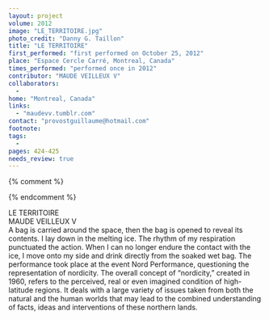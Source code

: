 ```yaml
---
layout: project
volume: 2012
image: "LE_TERRITOIRE.jpg"
photo_credit: "Danny G. Taillon"
title: "LE TERRITOIRE"
first_performed: "first performed on October 25, 2012"
place: "Espace Cercle Carré, Montreal, Canada"
times_performed: "performed once in 2012"
contributor: "MAUDE VEILLEUX V"
collaborators: 
  - 
home: "Montreal, Canada"
links: 
  - "maudevv.tumblr.com"
contact: "provostguillaume@hotmail.com"
footnote: 
tags: 
  - 
pages: 424-425
needs_review: true
---
```


{% comment %} 

{% endcomment %}

 LE TERRITOIRE  
 MAUDE VEILLEUX V  
 A bag is carried around the space, then the bag is opened to reveal its contents. I lay down in the melting ice. The rhythm of my respiration punctuated the action. When I can no longer endure the contact with the ice, I move onto my side and drink directly from the soaked wet bag. The performance took place at the event Nord Performance, questioning the representation of nordicity. The overall concept of “nordicity,” created in 1960, refers to the perceived, real or even imagined condition of high-latitude regions. It deals with a large variety of issues taken from both the natural and the human worlds that may lead to the combined understanding of facts, ideas and interventions of these northern lands. 
